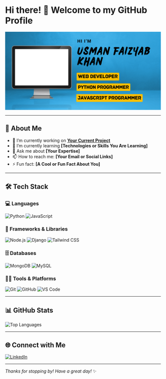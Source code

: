 # Hi there! 👋 Welcome to my GitHub Profile

![Profile Banner](https://github.com/USMAN-FAIZYAB-KHAN/USMAN-FAIZYAB-KHAN/blob/main/github-banner.png)

---

## 🌟 About Me

- 🔭 I’m currently working on **[Your Current Project](#)**
- 🌱 I’m currently learning **[Technologies or Skills You Are Learning]**
- 💬 Ask me about **[Your Expertise]**
- 📫 How to reach me: **[Your Email or Social Links]**
- ⚡ Fun fact: **[A Cool or Fun Fact About You]**

---

## 🛠️ Tech Stack

### 💻 Languages
![Python](https://img.shields.io/badge/Python-%2314354C.svg?style=for-the-badge&logo=python&logoColor=white)
![JavaScript](https://img.shields.io/badge/JavaScript-%23F7DF1E.svg?style=for-the-badge&logo=javascript&logoColor=black)

### 🚀 Frameworks & Libraries
![Node.js](https://img.shields.io/badge/Node.js-%23339933.svg?style=for-the-badge&logo=node.js&logoColor=white)
![Django](https://img.shields.io/badge/Django-%23092E20.svg?style=for-the-badge&logo=django&logoColor=white)
![Tailwind CSS](https://img.shields.io/badge/Tailwind%20CSS-%2338B2AC.svg?style=for-the-badge&logo=tailwind-css&logoColor=white)

### 🗄️ Databases
![MongoDB](https://img.shields.io/badge/MongoDB-%2347A248.svg?style=for-the-badge&logo=mongodb&logoColor=white)
![MySQL](https://img.shields.io/badge/MySQL-%234479A1.svg?style=for-the-badge&logo=mysql&logoColor=white)

### 🧑‍💻 Tools & Platforms
![Git](https://img.shields.io/badge/Git-%23F05032.svg?style=for-the-badge&logo=git&logoColor=white)
![GitHub](https://img.shields.io/badge/GitHub-%23181717.svg?style=for-the-badge&logo=github&logoColor=white)
![VS Code](https://img.shields.io/badge/VS%20Code-%23007ACC.svg?style=for-the-badge&logo=visual-studio-code&logoColor=white)


---

## 📊 GitHub Stats

![Top Languages](https://github-readme-stats.vercel.app/api/top-langs/?username=USMAN-FAIZYAB-KHAN&layout=compact&theme=dark)

---

## 🌐 Connect with Me

[![LinkedIn](https://img.shields.io/badge/-LinkedIn-0077B5?logo=linkedin&logoColor=white)](www.linkedin.com/in/usman-faizyab-khan)

---

_Thanks for stopping by! Have a great day!_ ✨
